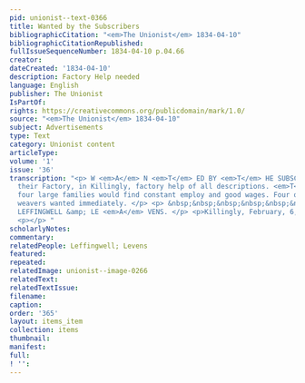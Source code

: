 ```yaml
---
pid: unionist--text-0366
title: Wanted by the Subscribers
bibliographicCitation: "<em>The Unionist</em> 1834-04-10"
bibliographicCitationRepublished: 
fullIssueSequenceNumber: 1834-04-10 p.04.66
creator: 
dateCreated: '1834-04-10'
description: Factory Help needed
language: English
publisher: The Unionist
IsPartOf: 
rights: https://creativecommons.org/publicdomain/mark/1.0/
source: "<em>The Unionist</em> 1834-04-10"
subject: Advertisements
type: Text
category: Unionist content
articleType: 
volume: '1'
issue: '36'
transcription: "<p> W <em>A</em> N <em>T</em> ED BY <em>T</em> HE SUBSCRIBERS, at
  their Factory, in Killingly, factory help of all descriptions. <em>T</em> hree or
  four large families would find constant employ and good wages. Four or five good
  weavers wanted immediately. </p> <p> &nbsp;&nbsp;&nbsp;&nbsp;&nbsp;&nbsp;&nbsp;&nbsp;&nbsp;&nbsp;&nbsp;&nbsp;&nbsp;&nbsp;&nbsp;&nbsp;&nbsp;&nbsp;&nbsp;&nbsp;&nbsp;&nbsp;&nbsp;&nbsp;&nbsp;&nbsp;&nbsp;&nbsp;&nbsp;&nbsp;&nbsp;&nbsp;&nbsp;&nbsp;&nbsp;&nbsp;&nbsp;&nbsp;&nbsp;&nbsp;&nbsp;&nbsp;&nbsp;&nbsp;&nbsp;&nbsp;&nbsp;
  LEFFINGWELL &amp; LE <em>A</em> VENS. </p> <p>Killingly, February, 6, 1834.</p>
  <p></p> "
scholarlyNotes: 
commentary: 
relatedPeople: Leffingwell; Levens
featured: 
repeated: 
relatedImage: unionist--image-0266
relatedText: 
relatedTextIssue: 
filename: 
caption: 
order: '365'
layout: items_item
collection: items
thumbnail: 
manifest: 
full: 
! '': 
---
```

